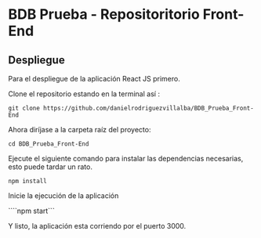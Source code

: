 # BDB Prueba - Repositoritorio Front-End

## Despliegue

Para el despliegue de la aplicación React JS primero.

Clone el repositorio estando en la terminal así  :

```git clone https://github.com/danielrodriguezvillalba/BDB_Prueba_Front-End```

Ahora diríjase a la carpeta raíz del proyecto:

```cd BDB_Prueba_Front-End``` 

Ejecute el siguiente comando para instalar las dependencias necesarias, esto puede tardar un rato.

```npm install``` 

Inicie la ejecución de la aplicación 

````npm start```

Y listo, la aplicación esta corriendo por el puerto 3000.
